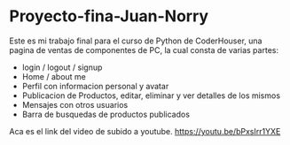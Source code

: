 # Proyecto-fina-Juan-Norry

Este es mi trabajo final para el curso de Python de CoderHouser, una pagina de ventas de componentes de PC, la cual consta de varias partes:

- login / logout / signup
- Home / about me 
- Perfil con informacion personal  y avatar
- Publicacion de Productos, editar, eliminar y ver detalles de los mismos
- Mensajes con otros usuarios
- Barra de busquedas de productos publicados

Aca es el link del video de subido a youtube.
https://youtu.be/bPxsIrr1YXE
